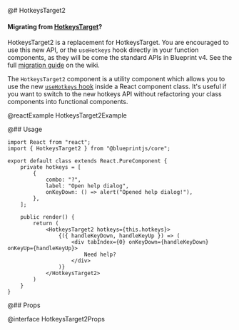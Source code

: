 @# HotkeysTarget2

<div class="@ns-callout @ns-intent-primary @ns-icon-info-sign">
    <h4 class="@ns-heading">

Migrating from [HotkeysTarget](#core/components/hotkeys)?

</h4>

HotkeysTarget2 is a replacement for HotkeysTarget. You are encouraged to use this new API, or
the `useHotkeys` hook directly in your function components, as they will be come the standard
APIs in Blueprint v4. See the full
[migration guide](https://github.com/palantir/blueprint/wiki/useHotkeys-migration) on the wiki.

</div>


The `HotkeysTarget2` component is a utility component which allows you to use the new
[`useHotkeys` hook](#core/hooks/useHotkeys) inside a React component class. It's useful
if you want to switch to the new hotkeys API without refactoring your class components
into functional components.

@reactExample HotkeysTarget2Example

@## Usage

```tsx
import React from "react";
import { HotkeysTarget2 } from "@blueprintjs/core";

export default class extends React.PureComponent {
    private hotkeys = [
        {
            combo: "?",
            label: "Open help dialog",
            onKeyDown: () => alert("Opened help dialog!"),
        },
    ];

    public render() {
        return (
            <HotkeysTarget2 hotkeys={this.hotkeys}>
                {({ handleKeyDown, handleKeyUp }) => (
                    <div tabIndex={0} onKeyDown={handleKeyDown} onKeyUp={handleKeyUp}>
                        Need help?
                    </div>
                )}
            </HotkeysTarget2>
        )
    }
}
```

@## Props

@interface HotkeysTarget2Props
